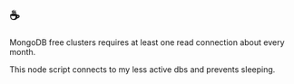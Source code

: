 ## ☕

MongoDB free clusters requires at least one read connection about every month.

This node script connects to my less active dbs and prevents sleeping. 